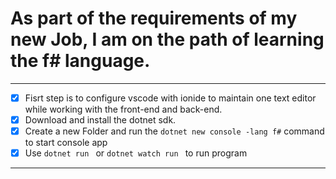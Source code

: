 # As part of the requirements of my new Job, I am on the path of learning the f# language.

***
 - [x] Fisrt step is to configure vscode with ionide to maintain one text editor while working with the front-end and back-end.
 - [x] Download and install the dotnet sdk.
 - [x] Create a new Folder and run the ``` dotnet new console -lang f# ``` command to start console app
 - [x] Use ```dotnet run ``` or ```dotnet watch run ``` to run program 
***
